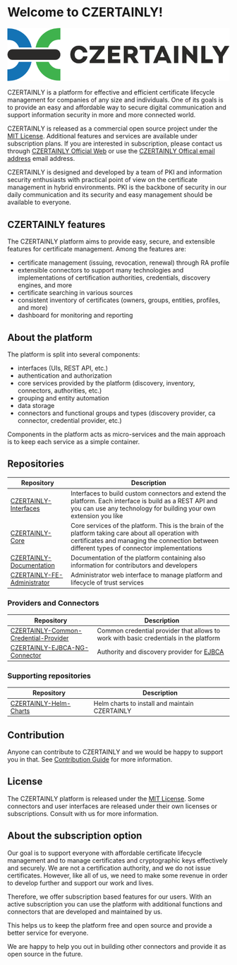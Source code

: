 # Welcome to CZERTAINLY!

![CZERTAINLY-logo](czertainly-logo/czertainly_color_H.svg)

CZERTAINLY is a platform for effective and efficient certificate lifecycle management for companies of any size and individuals. One of its goals is to provide an easy and affordable way to secure digital communication and support information security in more and more connected world.

CZERTAINLY is released as a commercial open source project under the [MIT License](LICENSE.md).
Additional features and services are available under subscription plans. If you are interested in subscription, please contact us through [CZERTAINLY Official Web](https://www.czertainly.com) or use the [CZERTAINLY Offical email address](mailto:getinfo@czertainly.com) email address.

CZERTAINLY is designed and developed by a team of PKI and information security enthusiasts with practical point of view on the certificate management in hybrid environments. PKI is the backbone of security in our daily communication and its security and easy management should be available to everyone.

## CZERTAINLY features

The CZERTAINLY platform aims to provide easy, secure, and extensible features for certificate management. Among the features are:
- certificate management (issuing, revocation, renewal) through RA profile
- extensible connectors to support many technologies and implementations of certification authorities, credentials, discovery engines, and more
- certificate searching in various sources
- consistent inventory of certificates (owners, groups, entities, profiles, and more)
- dashboard for monitoring and reporting

## About the platform

The platform is split into several components:
- interfaces (UIs, REST API, etc.)
- authentication and authorization
- core services provided by the platform (discovery, inventory, connectors, authorities, etc.)
- grouping and entity automation
- data storage
- connectors and functional groups and types (discovery provider, ca connector, credential provider, etc.)

Components in the platform acts as micro-services and the main approach is to keep each service as a simple container. 

## Repositories

| Repository                                                                                | Description                                                                                                                                                                                         |
|-------------------------------------------------------------------------------------------|-----------------------------------------------------------------------------------------------------------------------------------------------------------------------------------------------------|
| [CZERTAINLY-Interfaces](https://github.com/3KeyCompany/CZERTAINLY-Interfaces)             | Interfaces to build custom connectors and extend the platform. Each interface is build as a REST API and you can use any technology for building your own extension you like                        |
| [CZERTAINLY-Core](https://github.com/3KeyCompany/CZERTAINLY-Core)                         | Core services of the platform. This is the brain of the platform taking care about all operation with certificates and managing the connection between different types of connector implementations |
| [CZERTAINLY-Documentation](https://github.com/3KeyCompany/CZERTAINLY-Documentation)       | Documentation of the platform containing also information for contributors and developers                                                                                                           |
| [CZERTAINLY-FE-Administrator](https://github.com/3KeyCompany/CZERTAINLY-FE-Administrator) | Administrator web interface to manage platform and lifecycle of trust services                                                                                                                      |

### Providers and Connectors

| Repository                                                                                                    | Description                                                                           |
|---------------------------------------------------------------------------------------------------------------|---------------------------------------------------------------------------------------|
| [CZERTAINLY-Common-Credential-Provider](https://github.com/3KeyCompany/CZERTAINLY-Common-Credential-Provider) | Common credential provider that allows to work with basic credentials in the platform |
| [CZERTAINLY-EJBCA-NG-Connector](https://github.com/3KeyCompany/CZERTAINLY-EJBCA-NG-Connector)                 | Authority and discovery provider for [EJBCA](https://www.ejbca.org/)                  |

### Supporting repositories

| Repository                                                                      | Description                                    |
|---------------------------------------------------------------------------------|------------------------------------------------|
| [CZERTAINLY-Helm-Charts](https://github.com/3KeyCompany/CZERTAINLY-Helm-Charts) | Helm charts to install and maintain CZERTAINLY |

## Contribution

Anyone can contribute to CZERTAINLY and we would be happy to support you in that. See [Contribution Guide](CONTRIBUTING.md) for more information.

## License

The CZERTAINLY platform is released under the [MIT License](LICENSE.md). Some connectors and user interfaces are released under their own licenses or subscriptions. Consult with us for more information.

## About the subscription option

Our goal is to support everyone with affordable certificate lifecycle management and to manage certificates and cryptographic keys effectively and securely. We are not a certification authority, and we do not issue certificates. However, like all of us, we need to make some revenue in order to develop further and support our work and lives.

Therefore, we offer subscription based features for our users. With an active subscription you can use the platform with additional functions and connectors that are developed and maintained by us.

This helps us to keep the platform free and open source and provide a better service for everyone.

We are happy to help you out in building other connectors and provide it as open source in the future.
